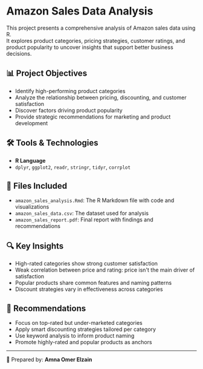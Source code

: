 # Amazon Sales Data Analysis

This project presents a comprehensive analysis of Amazon sales data using R.  
It explores product categories, pricing strategies, customer ratings, and product popularity to uncover insights that support better business decisions.

## 📊 Project Objectives
- Identify high-performing product categories
- Analyze the relationship between pricing, discounting, and customer satisfaction
- Discover factors driving product popularity
- Provide strategic recommendations for marketing and product development

## 🛠 Tools & Technologies
- **R Language**
- `dplyr`, `ggplot2`, `readr`, `stringr`, `tidyr`, `corrplot`

## 📁 Files Included
- `amazon_sales_analysis.Rmd`: The R Markdown file with code and visualizations
- `amazon_sales_data.csv`: The dataset used for analysis
- `amazon_sales_report.pdf`: Final report with findings and recommendations

## 🔍 Key Insights
- High-rated categories show strong customer satisfaction
- Weak correlation between price and rating: price isn't the main driver of satisfaction
- Popular products share common features and naming patterns
- Discount strategies vary in effectiveness across categories

## 🧠 Recommendations
- Focus on top-rated but under-marketed categories
- Apply smart discounting strategies tailored per category
- Use keyword analysis to inform product naming
- Promote highly-rated and popular products as anchors

---

📌 Prepared by: **Amna Omer Elzain**
